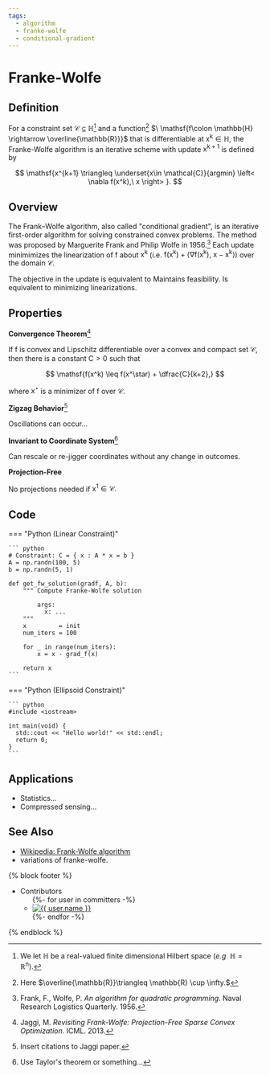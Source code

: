 ```yaml
---
tags:
  - algorithm
  - franke-wolfe
  - conditional-gradient
---
```


# Franke-Wolfe

## Definition

For a constraint set $\mathcal{C} \subseteq \mathbb{H}$[^5]  and a function[^4] $\ \mathsf{f\colon \mathbb{H} \rightarrow \overline{\mathbb{R}}}$ that is differentiable at $\mathsf{x^k \in \mathbb{H}}$, the Franke-Wolfe algorithm is an iterative scheme with update $\mathsf{x^{k+1}}$ is defined by 

[^5]: We let $\mathbb{H}$ be a real-valued finite dimensional Hilbert space (_e.g_ $\ \mathbb{H} = \mathbb{R}^{\mathsf{n}}$).

[^4]: Here $\overline{\mathbb{R}}\triangleq \mathbb{R} \cup \infty.$

$$
    \mathsf{x^{k+1} \triangleq \underset{x\in \mathcal{C}}{argmin} \left< \nabla f(x^k),\  x \right> }.
$$

## Overview

The Frank–Wolfe algorithm, also called "conditional gradient", is an iterative first-order algorithm for solving constrained convex problems. The method was proposed by Marguerite Frank and Philip Wolfe in 1956.[^6] Each update minimimizes the linearization of $\mathsf{f}$ about $\mathsf{x^k}$ (i.e. $\mathsf{f(x^k)+\left<\nabla f(x^k),\ x - x^k\right>})$ over the domain $\mathcal{C}$. 

[^6]: Frank, F., Wolfe, P. _An algorithm for quadratic programming_. Naval Research Logistics Quarterly. 1956.

The objective in the update is equivalent to 
Maintains feasibility. Is equivalent to minimizing linearizations.

## Properties

**Convergence Theorem**[^1] 

If $\mathsf{f}$ is convex and Lipschitz differentiable over a convex and compact set $\mathcal{C}$, then there is a constant $\mathsf{C> 0}$ such that

$$
\mathsf{f(x^k) \leq f(x^\star) + \dfrac{C}{k+2},}
$$

where $\mathsf{x^\star}$ is a minimizer of $\mathsf{f}$ over $\mathcal{C}$.

**Zigzag Behavior**[^2] 

Oscillations can occur...

**Invariant to Coordinate System**[^3]

Can rescale or re-jigger coordinates without any change in outcomes.

**Projection-Free**

No projections needed if $\mathsf{x^1 \in \mathcal{C}.}$


[^1]: Jaggi, M. _Revisiting Frank-Wolfe: Projection-Free Sparse Convex Optimization._ ICML. 2013.

[^2]: Insert citations to Jaggi paper.

[^3]: Use Taylor's theorem or something...
 

## Code

=== "Python (Linear Constraint)"

    ``` python
    # Constraint: C = { x : A * x = b }
    A = np.randn(100, 5)
    b = np.randn(5, 1)

    def get_fw_solution(gradf, A, b):
        """ Compute Franke-Wolfe solution

            args:
              x: ...
        """
        x         = init
        num_iters = 100

        for _ in range(num_iters):
            x = x - grad_f(x)
        
        return x
    ```
=== "Python (Ellipsoid Constraint)"

    ``` python
    #include <iostream>

    int main(void) {
      std::cout << "Hello world!" << std::endl;
      return 0;
    }
    ```         

## Applications

- Statistics... 
- Compressed sensing...

## See Also

- [Wikipedia: Frank-Wolfe algorithm](https://en.wikipedia.org/wiki/Frank%E2%80%93Wolfe_algorithm)
- variations of franke-wolfe.


<html>
{% block footer %}
<ul class="metadata page-metadata" data-bi-name="page info" lang="en-us" dir="ltr">
  <li class="contributors-holder">
    <span class="contributors-text">Contributors</span>
    <ul class="contributors" data-bi-name="contributors">
      {%- for user in committers -%}
      <li><a href="{{ user.url }}" title="{{ user.name }}" data-bi-name="contributorprofile" target="_blank"><img src="{{ user.avatar }}" alt="{{ user.name }}"></a></li>
      {%- endfor -%}
    </ul>
  </li>
</ul>
{% endblock %}
</html>